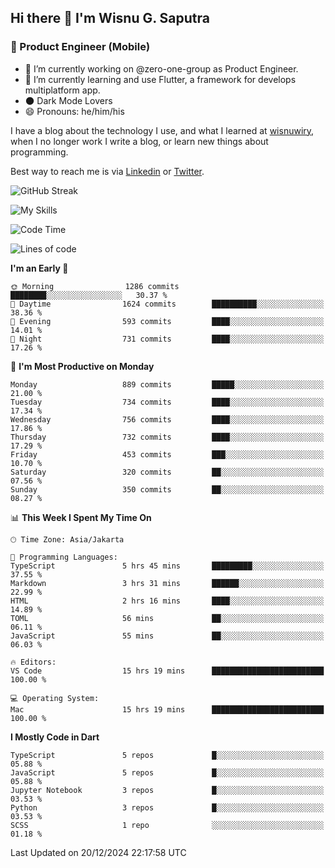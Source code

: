 ## Hi there 👋 I'm Wisnu G. Saputra

### :mobile_phone_off: Product Engineer (Mobile)

- 🔭 I’m currently working on @zero-one-group as Product Engineer.
- 🌱 I’m currently learning and use Flutter, a framework for develops multiplatform app.
- 🌑 Dark Mode Lovers
- 😄 Pronouns: he/him/his

I have a blog about the technology I use, and what I learned at [wisnuwiry](https://wisnuwiry.space/), when I no longer work I write a blog, or learn new things about programming.

Best way to reach me is via [Linkedin](https://www.linkedin.com/in/wisnu-saputra/) or [Twitter](https://twitter.com/wisnuwiry).

![GitHub Streak](https://streak-stats.demolab.com?user=wisnuwiry&theme=dark&hide_border=true)

![My Skills](https://skillicons.dev/icons?i=dart,flutter,kotlin,swift,go,js,css,neovim,git,linux&perline=5)

<!--START_SECTION:waka-->
![Code Time](http://img.shields.io/badge/Code%20Time-1%2C597%20hrs-blue)

![Lines of code](https://img.shields.io/badge/From%20Hello%20World%20I%27ve%20Written-6.1%20million%20lines%20of%20code-blue)

**I'm an Early 🐤** 

```text
🌞 Morning                1286 commits        ████████░░░░░░░░░░░░░░░░░   30.37 % 
🌆 Daytime                1624 commits        ██████████░░░░░░░░░░░░░░░   38.36 % 
🌃 Evening                593 commits         ████░░░░░░░░░░░░░░░░░░░░░   14.01 % 
🌙 Night                  731 commits         ████░░░░░░░░░░░░░░░░░░░░░   17.26 % 
```
📅 **I'm Most Productive on Monday** 

```text
Monday                   889 commits         █████░░░░░░░░░░░░░░░░░░░░   21.00 % 
Tuesday                  734 commits         ████░░░░░░░░░░░░░░░░░░░░░   17.34 % 
Wednesday                756 commits         ████░░░░░░░░░░░░░░░░░░░░░   17.86 % 
Thursday                 732 commits         ████░░░░░░░░░░░░░░░░░░░░░   17.29 % 
Friday                   453 commits         ███░░░░░░░░░░░░░░░░░░░░░░   10.70 % 
Saturday                 320 commits         ██░░░░░░░░░░░░░░░░░░░░░░░   07.56 % 
Sunday                   350 commits         ██░░░░░░░░░░░░░░░░░░░░░░░   08.27 % 
```


📊 **This Week I Spent My Time On** 

```text
🕑︎ Time Zone: Asia/Jakarta

💬 Programming Languages: 
TypeScript               5 hrs 45 mins       █████████░░░░░░░░░░░░░░░░   37.55 % 
Markdown                 3 hrs 31 mins       ██████░░░░░░░░░░░░░░░░░░░   22.99 % 
HTML                     2 hrs 16 mins       ████░░░░░░░░░░░░░░░░░░░░░   14.89 % 
TOML                     56 mins             ██░░░░░░░░░░░░░░░░░░░░░░░   06.11 % 
JavaScript               55 mins             ██░░░░░░░░░░░░░░░░░░░░░░░   06.03 % 

🔥 Editors: 
VS Code                  15 hrs 19 mins      █████████████████████████   100.00 % 

💻 Operating System: 
Mac                      15 hrs 19 mins      █████████████████████████   100.00 % 
```

**I Mostly Code in Dart** 

```text
TypeScript               5 repos             █░░░░░░░░░░░░░░░░░░░░░░░░   05.88 % 
JavaScript               5 repos             █░░░░░░░░░░░░░░░░░░░░░░░░   05.88 % 
Jupyter Notebook         3 repos             █░░░░░░░░░░░░░░░░░░░░░░░░   03.53 % 
Python                   3 repos             █░░░░░░░░░░░░░░░░░░░░░░░░   03.53 % 
SCSS                     1 repo              ░░░░░░░░░░░░░░░░░░░░░░░░░   01.18 % 
```




 Last Updated on 20/12/2024 22:17:58 UTC
<!--END_SECTION:waka-->
